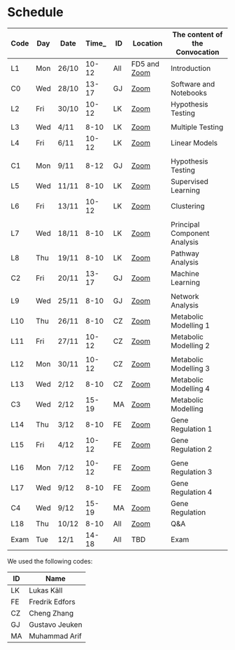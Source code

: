 # Schedule

| Code | Day  | Date  | Time_  | ID  | Location | The content of the Convocation |
|--------|-------|--------|---------------|------------|----|----------------------------------------|
 | L1 | Mon | 26/10 | 10-12 |  All | FD5 and [Zoom](https://kth-se.zoom.us/j/6290910465) | Introduction |
 | C0 | Wed | 28/10 | 13-17 |  GJ | [Zoom](https://kth-se.zoom.us/j/68885720217) | Software and Notebooks
 | L2 | Fri | 30/10 | 10-12 |  LK | [Zoom](https://kth-se.zoom.us/j/6290910465) | Hypothesis Testing |
 |    |     |       |       |            |    |
 | L3 | Wed | 4/11 | 8-10 |  LK | [Zoom](https://kth-se.zoom.us/j/6290910465) |  Multiple Testing  |
 | L4 | Fri | 6/11 | 10-12 |  LK | [Zoom](https://kth-se.zoom.us/j/6290910465) | Linear Models |
 |    |     |       |       |            |    |
 | C1 | Mon | 9/11 | 8-12 |  GJ | [Zoom](https://kth-se.zoom.us/j/68513702376) | Hypothesis Testing
 | L5 | Wed | 11/11 | 8-10 |  LK | [Zoom](https://kth-se.zoom.us/j/6290910465) | Supervised Learning |
 | L6 | Fri | 13/11 | 10-12 |  LK | [Zoom](https://kth-se.zoom.us/j/6290910465) | Clustering |
 |    |     |       |       |            |    |
 | L7 | Wed | 18/11 | 8-10 |  LK | [Zoom](https://kth-se.zoom.us/j/6290910465) | Principal Component Analysis |
 | L8 | Thu | 19/11 | 8-10 |  LK | [Zoom](https://kth-se.zoom.us/j/6290910465) | Pathway Analysis |
 | C2 | Fri | 20/11 | 13-17 |  GJ | [Zoom](https://kth-se.zoom.us/j/65638658194) | Machine Learning |
 |      |       |           |           |           |   |
 | L9 | Wed | 25/11 | 8-10 |  GJ | [Zoom](https://kth-se.zoom.us/j/61421004663) | Network Analysis |
 | L10 | Thu | 26/11 | 8-10 |  CZ | [Zoom]() |  Metabolic Modelling 1 |
 | L11 | Fri | 27/11 | 10-12 |  CZ | [Zoom]() | Metabolic Modelling 2 |
 |    |     |       |       |            |    |
 | L12 | Mon | 30/11 | 10-12 |  CZ | [Zoom]() | Metabolic Modelling 3 |
 | L13 | Wed | 2/12 | 8-10 |  CZ | [Zoom]() | Metabolic Modelling 4 |
 | C3 | Wed | 2/12 | 15-19 |  MA | [Zoom](https://kth-se.zoom.us/j/65678435002) | Metabolic Modelling |
 | L14 | Thu | 3/12 | 8-10 |  FE | [Zoom]() | Gene Regulation 1 |
 | L15 | Fri | 4/12 | 10-12 |  FE | [Zoom]() | Gene Regulation 2 |
 |    |     |       |       |            |    |
 | L16 | Mon | 7/12 | 10-12 |  FE | [Zoom]() | Gene Regulation 3 |
 | L17 | Wed | 9/12 | 8-10 |  FE | [Zoom]() | Gene Regulation 4 |
 | C4 | Wed | 9/12 | 15-19 |  MA | [Zoom](https://kth-se.zoom.us/j/62172233680) | Gene Regulation |
 | L18 | Thu | 10/12 | 8-10 |  All | [Zoom](https://kth-se.zoom.us/j/6290910465) | Q&A
 | Exam | Tue | 12/1 | 14-18 |  All |  TBD |Exam |  

We used the following codes:

 | ID | Name |
 |----|------|
 | LK | Lukas Käll |
 | FE | Fredrik Edfors |
 | CZ | Cheng Zhang |
 | GJ | Gustavo Jeuken |
 | MA | Muhammad Arif |
